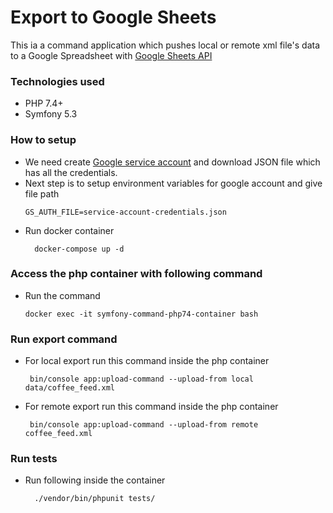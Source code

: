 # Export  to Google Sheets
This ia a command application which pushes local or remote xml file's data to a Google Spreadsheet with [Google Sheets API](https://developers.google.com/sheets/)


### Technologies used

- PHP 7.4+
- Symfony 5.3

### How to setup

- We need create [Google service account](https://support.google.com/a/answer/7378726?hl=en) and download JSON file which has all the credentials. 
- Next step is to setup environment variables for google account and give file path
  ```
  GS_AUTH_FILE=service-account-credentials.json
  ```
- Run docker container 
  ```
    docker-compose up -d
  ```

### Access the php container with following command
- Run the command
  ```
  docker exec -it symfony-command-php74-container bash
  ```


### Run export command

- For local export run this command inside the php container 
    ```
     bin/console app:upload-command --upload-from local data/coffee_feed.xml
    ```
- For remote export run this command inside the php container
    ```
     bin/console app:upload-command --upload-from remote coffee_feed.xml
    ```

### Run tests
-  Run following inside the container
    ```
      ./vendor/bin/phpunit tests/
    ```
